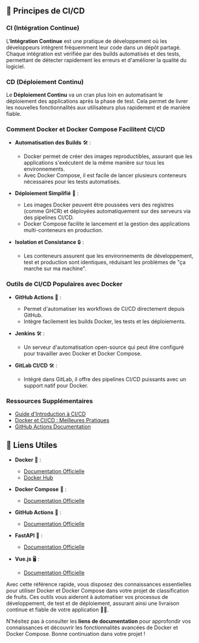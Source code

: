 
## 🔄 Principes de CI/CD

### **CI (Intégration Continue)**

L'**Intégration Continue** est une pratique de développement où les développeurs intègrent fréquemment leur code dans un dépôt partagé. Chaque intégration est vérifiée par des builds automatisés et des tests, permettant de détecter rapidement les erreurs et d'améliorer la qualité du logiciel.

### **CD (Déploiement Continu)**

Le **Déploiement Continu** va un cran plus loin en automatisant le déploiement des applications après la phase de test. Cela permet de livrer les nouvelles fonctionnalités aux utilisateurs plus rapidement et de manière fiable.

### **Comment Docker et Docker Compose Facilitent CI/CD**

- **Automatisation des Builds** 🛠️ :
  - Docker permet de créer des images reproductibles, assurant que les applications s'exécutent de la même manière sur tous les environnements.
  - Avec Docker Compose, il est facile de lancer plusieurs conteneurs nécessaires pour les tests automatisés.

- **Déploiement Simplifié** 🚀 :
  - Les images Docker peuvent être poussées vers des registres (comme GHCR) et déployées automatiquement sur des serveurs via des pipelines CI/CD.
  - Docker Compose facilite le lancement et la gestion des applications multi-conteneurs en production.

- **Isolation et Consistance** 🔒 :
  - Les conteneurs assurent que les environnements de développement, test et production sont identiques, réduisant les problèmes de "ça marche sur ma machine".

### **Outils de CI/CD Populaires avec Docker**

- **GitHub Actions** 🤖 :
  - Permet d'automatiser les workflows de CI/CD directement depuis GitHub.
  - Intègre facilement les builds Docker, les tests et les déploiements.

- **Jenkins** 🛠️ :
  - Un serveur d'automatisation open-source qui peut être configuré pour travailler avec Docker et Docker Compose.

- **GitLab CI/CD** 🛠️ :
  - Intégré dans GitLab, il offre des pipelines CI/CD puissants avec un support natif pour Docker.

### **Ressources Supplémentaires**

- [Guide d'Introduction à CI/CD](https://fr.wikipedia.org/wiki/Int%C3%A9gration_continue#D%C3%A9ploiement_continu)
- [Docker et CI/CD : Meilleures Pratiques](https://docs.docker.com/ci-cd/)
- [GitHub Actions Documentation](https://docs.github.com/actions)



## 🔗 Liens Utiles

- **Docker** 🐳 :
  - [Documentation Officielle](https://docs.docker.com/)
  - [Docker Hub](https://hub.docker.com/)
  
- **Docker Compose** 📄 :
  - [Documentation Officielle](https://docs.docker.com/compose/)
  
- **GitHub Actions** 🤖 :
  - [Documentation Officielle](https://docs.github.com/actions)
  
- **FastAPI** 🐍 :
  - [Documentation Officielle](https://fastapi.tiangolo.com/)
  
- **Vue.js** 🖥️ :
  - [Documentation Officielle](https://vuejs.org/)



Avec cette référence rapide, vous disposez des connaissances essentielles pour utiliser Docker et Docker Compose dans votre projet de classification de fruits. Ces outils vous aideront à automatiser vos processus de développement, de test et de déploiement, assurant ainsi une livraison continue et fiable de votre application 🚀🍎.

N'hésitez pas à consulter les **liens de documentation** pour approfondir vos connaissances et découvrir les fonctionnalités avancées de Docker et Docker Compose. Bonne continuation dans votre projet !